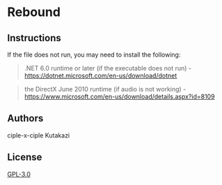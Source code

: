 # Rebound

## Instructions

If the file does not run, you may need to install the following:

 >  .NET 6.0 runtime or later (if the executable does not run)
      - https://dotnet.microsoft.com/en-us/download/dotnet

 >  the DirectX June 2010 runtime (if audio is not working)
      - https://www.microsoft.com/en-us/download/details.aspx?id=8109

## Authors

ciple-x-ciple
Kutakazi

## License

[GPL-3.0](https://www.gnu.org/licenses/gpl-3.0.en.html)
